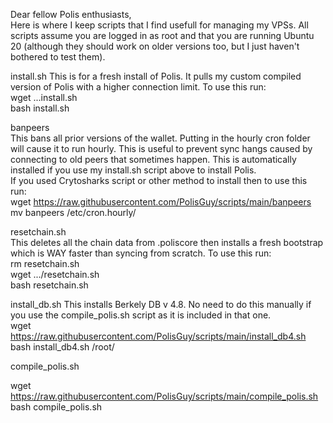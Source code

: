 Dear fellow Polis enthusiasts,  
Here is where I keep scripts that I find usefull for managing my VPSs. All scripts assume you are logged in as root and that you are running Ubuntu 20 (although they should work on older versions too, but I just haven't bothered to test them).

install.sh 
This is for a fresh install of Polis. It pulls my custom compiled version of Polis with a higher connection limit.
To use this run:  
wget ...install.sh  
bash install.sh  

banpeers  
This bans all prior versions of the wallet. Putting in the hourly cron folder will cause it to run hourly. This is useful to prevent sync hangs caused by connecting to old peers that sometimes happen. This is automatically installed if you use my install.sh script above to install Polis.  
If you used Crytosharks script or other method to install then to use this run:  
wget https://raw.githubusercontent.com/PolisGuy/scripts/main/banpeers   
mv banpeers /etc/cron.hourly/  

resetchain.sh  
This deletes all the chain data from .poliscore then installs a fresh bootstrap which is WAY faster than syncing from scratch.
To use this run:  
rm resetchain.sh  
wget .../resetchain.sh   
bash resetchain.sh  


install_db.sh
This installs Berkely DB v 4.8. No need to do this manually if you use the compile_polis.sh script as it is included in that one.  
wget https://raw.githubusercontent.com/PolisGuy/scripts/main/install_db4.sh   
bash install_db4.sh /root/  

compile_polis.sh  

wget https://raw.githubusercontent.com/PolisGuy/scripts/main/compile_polis.sh   
bash compile_polis.sh  
